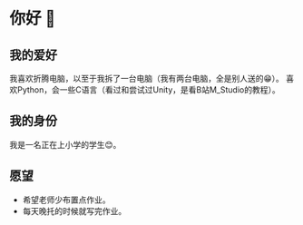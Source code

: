 # 你好 👋

## 我的爱好
我喜欢折腾电脑，以至于我拆了一台电脑（我有两台电脑，全是别人送的😁）。
喜欢Python，会一些C语言（看过和尝试过Unity，是看B站M_Studio的教程）。

## 我的身份
我是一名正在上小学的学生😊。

## 愿望
- 希望老师少布置点作业。
- 每天晚托的时候就写完作业。
